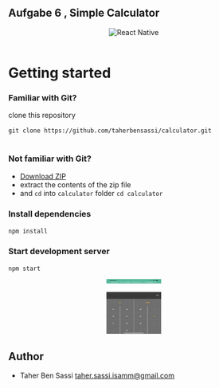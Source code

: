 ## Aufgabe 6 , Simple Calculator
<div align="center">
  <img src="https://cdn4.iconfinder.com/data/icons/logos-3/600/React.js_logo-512.png" width="110" height="110" alt="React Native"/>  
</div>

<br/>



# Getting started

### Familiar with Git?

clone this repository 

```
git clone https://github.com/taherbensassi/calculator.git


```

### Not familiar with Git?

- <a href="https://github.com/taherbensassi/calculator.git">Download ZIP</a>
- extract the contents of the zip file
- and `cd` into `calculator` folder `cd calculator`

### Install dependencies

```
npm install
```

### Start development server

```
npm start
```

<div align="center">
  <img src="documentation/1.png" width="110" height="110" alt="React Native"/>  
</div>


## Author

* Taher Ben Sassi taher.sassi.isamm@gmail.com